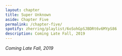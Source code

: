 ```yaml
---
layout: chapter
title: Super Unknown
aside: Chapter Five
permalink: /chapter-five/
spotify: zherring/playlist/6oSohGpSJBDRt6v6MYpS86
description: Coming Late Fall, 2019
---
```


_Coming Late Fall, 2019_
